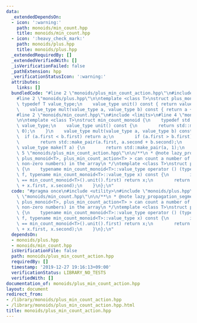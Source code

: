 ```yaml
---
data:
  _extendedDependsOn:
  - icon: ':warning:'
    path: monoids/min_count.hpp
    title: monoids/min_count.hpp
  - icon: ':heavy_check_mark:'
    path: monoids/plus.hpp
    title: monoids/plus.hpp
  _extendedRequiredBy: []
  _extendedVerifiedWith: []
  _isVerificationFailed: false
  _pathExtension: hpp
  _verificationStatusIcon: ':warning:'
  attributes:
    links: []
  bundledCode: "#line 2 \"monoids/plus_min_count_action.hpp\"\n#include <utility>\n\
    #line 2 \"monoids/plus.hpp\"\n\ntemplate <class T>\nstruct plus_monoid {\n   \
    \ typedef T value_type;\n    value_type unit() const { return value_type(); }\n\
    \    value_type mult(value_type a, value_type b) const { return a + b; }\n};\n\
    #line 2 \"monoids/min_count.hpp\"\n#include <limits>\n#line 4 \"monoids/min_count.hpp\"\
    \n\ntemplate <class T>\nstruct min_count_monoid {\n    typedef std::pair<T, int>\
    \ value_type;\n    value_type unit() const {\n        return std::make_pair(std::numeric_limits<T>::max(),\
    \ 0);\n    }\n    value_type mult(value_type a, value_type b) const {\n      \
    \  if (a.first < b.first) return a;\n        if (a.first > b.first) return b;\n\
    \        return std::make_pair(a.first, a.second + b.second);\n    }\n    static\
    \ value_type make(T a) {\n        return std::make_pair(a, 1);\n    }\n};\n#line\
    \ 5 \"monoids/plus_min_count_action.hpp\"\n\n/**\n * @note lazy_propagation_segment_tree<min_count_monoid<T>,\
    \ plus_monoid<T>, plus_min_count_action<T> > can count a number of zeros (or,\
    \ non-zero numbers) in the array\n */\ntemplate <class T>\nstruct plus_min_count_action\
    \ {\n    typename min_count_monoid<T>::value_type operator () (typename plus_monoid<T>::value_type\
    \ f, typename min_count_monoid<T>::value_type x) const {\n        if (x.first\
    \ == min_count_monoid<T>().unit().first) return x;\n        return std::make_pair(f\
    \ + x.first, x.second);\n    }\n};\n"
  code: "#pragma once\n#include <utility>\n#include \"monoids/plus.hpp\"\n#include\
    \ \"monoids/min_count.hpp\"\n\n/**\n * @note lazy_propagation_segment_tree<min_count_monoid<T>,\
    \ plus_monoid<T>, plus_min_count_action<T> > can count a number of zeros (or,\
    \ non-zero numbers) in the array\n */\ntemplate <class T>\nstruct plus_min_count_action\
    \ {\n    typename min_count_monoid<T>::value_type operator () (typename plus_monoid<T>::value_type\
    \ f, typename min_count_monoid<T>::value_type x) const {\n        if (x.first\
    \ == min_count_monoid<T>().unit().first) return x;\n        return std::make_pair(f\
    \ + x.first, x.second);\n    }\n};\n"
  dependsOn:
  - monoids/plus.hpp
  - monoids/min_count.hpp
  isVerificationFile: false
  path: monoids/plus_min_count_action.hpp
  requiredBy: []
  timestamp: '2019-12-27 19:16:13+09:00'
  verificationStatus: LIBRARY_NO_TESTS
  verifiedWith: []
documentation_of: monoids/plus_min_count_action.hpp
layout: document
redirect_from:
- /library/monoids/plus_min_count_action.hpp
- /library/monoids/plus_min_count_action.hpp.html
title: monoids/plus_min_count_action.hpp
---
```

